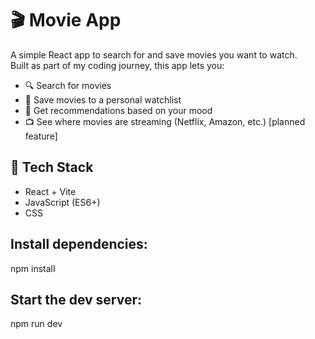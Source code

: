 # 🎬 Movie App

A simple React app to search for and save movies you want to watch.  
Built as part of my coding journey, this app lets you:

- 🔍 Search for movies
- 📌 Save movies to a personal watchlist
- 🍿 Get recommendations based on your mood
- 📺 See where movies are streaming (Netflix, Amazon, etc.) [planned feature]

## 🚀 Tech Stack
- React + Vite
- JavaScript (ES6+)
- CSS
   
## Install dependencies:
npm install

## Start the dev server:
npm run dev
